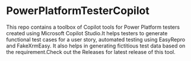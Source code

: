 # PowerPlatformTesterCopilot
This repo contains a toolbox of Copilot tools for Power Platform testers created using Microsoft Copilot Studio.It helps testers to generate functional test cases for a user story,  automated testing using EasyRepro and FakeXrmEasy. It also helps in generating fictitious test data based on the requirement.Check out the Releases for latest release of this tool.
